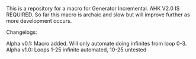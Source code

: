 This is a repository for a macro for Generator Incremental. AHK V2.0 IS REQUIRED.
So far this macro is archaic and slow but will improve further as more development occurs.

Changelogs:

Alpha v0.1:  Macro added. Will only automate doing infinites from loop 0-3. 
Alpha v1.0:  Loops 1-25 infinite automated, 10-25 untested
